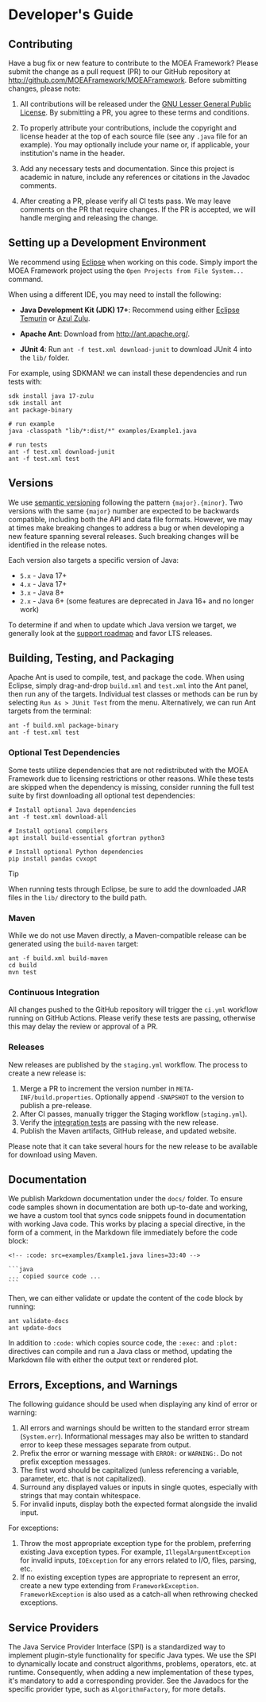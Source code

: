 # Developer's Guide

## Contributing

Have a bug fix or new feature to contribute to the MOEA Framework?  Please submit the change as a pull request (PR) to
our GitHub repository at http://github.com/MOEAFramework/MOEAFramework.  Before submitting changes, please note:

1. All contributions will be released under the [GNU Lesser General Public License](../META-INF/LGPL-LICENSE).  By
   submitting a PR, you agree to these terms and conditions.
   
2. To properly attribute your contributions, include the copyright and license header at the top of each source file
   (see any `.java` file for an example).  You may optionally include your name or, if applicable, your institution's
   name in the header.

3. Add any necessary tests and documentation.  Since this project is academic in nature, include any references or
   citations in the Javadoc comments.
   
4. After creating a PR, please verify all CI tests pass.  We may leave comments on the PR that require changes.  If the
   PR is accepted, we will handle merging and releasing the change.

## Setting up a Development Environment

We recommend using [Eclipse](http://eclipse.org/) when working on this code.  Simply import the MOEA Framework
project using the `Open Projects from File System...` command.

When using a different IDE, you may need to install the following:

* **Java Development Kit (JDK) 17+**: Recommend using either [Eclipse Temurin](https://adoptium.net/) or
  [Azul Zulu](https://www.azul.com/downloads/?package=jdk).

* **Apache Ant**: Download from http://ant.apache.org/.

* **JUnit 4**: Run `ant -f test.xml download-junit` to download JUnit 4 into the `lib/` folder.

For example, using SDKMAN! we can install these dependencies and run tests with:

```
sdk install java 17-zulu
sdk install ant
ant package-binary

# run example
java -classpath "lib/*:dist/*" examples/Example1.java

# run tests
ant -f test.xml download-junit
ant -f test.xml test
```

## Versions

We use [semantic versioning](https://semver.org/) following the pattern `{major}.{minor}`.  Two versions with the
same `{major}` number are expected to be backwards compatible, including both the API and data file formats.  However,
we may at times make breaking changes to address a bug or when developing a new feature spanning several releases.
Such breaking changes will be identified in the release notes.

Each version also targets a specific version of Java:

* `5.x` - Java 17+
* `4.x` - Java 17+
* `3.x` - Java 8+
* `2.x` - Java 6+ (some features are deprecated in Java 16+ and no longer work)

To determine if and when to update which Java version we target, we generally look at the
[support roadmap](https://www.oracle.com/java/technologies/java-se-support-roadmap.html) and favor LTS releases.

## Building, Testing, and Packaging

Apache Ant is used to compile, test, and package the code.  When using Eclipse, simply drag-and-drop `build.xml` and
`test.xml` into the Ant panel, then run any of the targets.  Individual test classes or methods can be run
by selecting `Run As > JUnit Test` from the menu.  Alternatively, we can run Ant targets from the terminal:

```
ant -f build.xml package-binary
ant -f test.xml test
```

### Optional Test Dependencies

Some tests utilize dependencies that are not redistributed with the MOEA Framework due to licensing restrictions or
other reasons.  While these tests are skipped when the dependency is missing, consider running the full test suite by
first downloading all optional test dependencies:

```
# Install optional Java dependencies
ant -f test.xml download-all

# Install optional compilers
apt install build-essential gfortran python3

# Install optional Python dependencies
pip install pandas cvxopt
```

> [!TIP]
> When running tests through Eclipse, be sure to add the downloaded JAR files in the `lib/` directory to the build path.

### Maven

While we do not use Maven directly, a Maven-compatible release can be generated using the `build-maven` target:

```
ant -f build.xml build-maven
cd build
mvn test
```

### Continuous Integration

All changes pushed to the GitHub repository will trigger the `ci.yml` workflow running on GitHub Actions.  Please
verify these tests are passing, otherwise this may delay the review or approval of a PR.

### Releases

New releases are published by the `staging.yml` workflow.  The process to create a new release is:

1. Merge a PR to increment the version number in `META-INF/build.properties`.  Optionally append `-SNAPSHOT` to the
   version to publish a pre-release.
2. After CI passes, manually trigger the Staging workflow (`staging.yml`).
3. Verify the [integration tests](https://github.com/MOEAFramework/IntegrationTests) are passing with the new release.
4. Publish the Maven artifacts, GitHub release, and updated website.

Please note that it can take several hours for the new release to be available for download using Maven.

## Documentation

We publish Markdown documentation under the `docs/` folder.  To ensure code samples shown in documentation are both
up-to-date and working, we have a custom tool that syncs code snippets found in documentation with working Java code.
This works by placing a special directive, in the form of a comment, in the Markdown file immediately before the code
block:

````
<!-- :code: src=examples/Example1.java lines=33:40 -->

```java
... copied source code ...
```
````

Then, we can either validate or update the content of the code block by running:

```
ant validate-docs
ant update-docs
```

In addition to `:code:` which copies source code, the `:exec:` and `:plot:` directives can compile and run a Java
class or method, updating the Markdown file with either the output text or rendered plot.

## Errors, Exceptions, and Warnings

The following guidance should be used when displaying any kind of error or warning:

1. All errors and warnings should be written to the standard error stream (`System.err`).  Informational messages may
   also be written to standard error to keep these messages separate from output.
2. Prefix the error or warning message with `ERROR:` or `WARNING:`.  Do not prefix exception messages.
3. The first word should be capitalized (unless referencing a variable, parameter, etc. that is not capitalized).
4. Surround any displayed values or inputs in single quotes, especially with strings that may contain whitespace.
5. For invalid inputs, display both the expected format alongside the invalid input.

For exceptions:

1. Throw the most appropriate exception type for the problem, preferring existing Java exception types.  For example,
   `IllegalArgumentException` for invalid inputs, `IOException` for any errors related to I/O, files, parsing, etc.
2. If no existing exception types are appropriate to represent an error, create a new type extending from
   `FrameworkException`.  `FrameworkException` is also used as a catch-all when rethrowing checked exceptions.

## Service Providers

The Java Service Provider Interface (SPI) is a standardized way to implement plugin-style functionality for specific
Java types.  We use the SPI to dynamically locate and construct algorithms, problems, operators, etc. at runtime.
Consequently, when adding a new implementation of these types, it's mandatory to add a corresponding provider.
See the Javadocs for the specific provider type, such as `AlgorithmFactory`, for more details.

